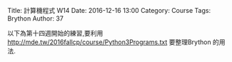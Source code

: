 Title: 計算機程式 W14
Date: 2016-12-16 13:00
Category: Course
Tags: Brython
Author: 37

以下為第十四週開始的練習,要利用 <a href="http://mde.tw/2016fallcp/course/Python3Programs.txt">http://mde.tw/2016fallcp/course/Python3Programs.txt</a> 要整理Brython 的用法.

<!-- PELICAN_END_SUMMARY -->

<!-- 導入 Brython 標準程式庫 -->
<script type="text/javascript" 
    src="https://cdn.rawgit.com/brython-dev/brython/master/www/src/brython_dist.js">
</script>

<!-- 啟動 Brython -->
<script>
window.onload=function(){
brython(1);
}
</script>
<div id ="ex1"></div>
<script type="text/python3">
from browser import document as doc
container = doc['ex1']
container<="W14練習"
</script>
<div id ="ex2"></div>
<script type="text/python3">
from browser import document as doc
from browser import html
container = doc['ex2']
mystring = input("要印出什麼字串?")
mynum = input("要印幾次?")
for i in range(int(mynum)):
    #container<="W14練習-2"+html.BR()
    container<=mystring+html.BR()
</script>

